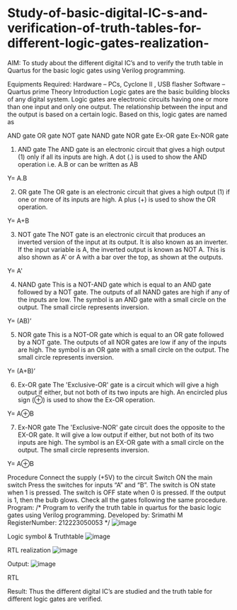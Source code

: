 # Study-of-basic-digital-IC-s-and-verification-of-truth-tables-for-different-logic-gates-realization-
 AIM:
To study about the different digital IC’s and to verify the truth table in Quartus for the basic logic gates using Verilog programming.

Equipments Required:
Hardware – PCs, Cyclone II , USB flasher
Software – Quartus prime
Theory
Introduction
Logic gates are the basic building blocks of any digital system. Logic gates are electronic circuits having one or more than one input and only one output. The relationship between the input and the output is based on a certain logic. Based on this, logic gates are named as

AND gate
OR gate
NOT gate
NAND gate
NOR gate
Ex-OR gate
Ex-NOR gate
1) AND gate
The AND gate is an electronic circuit that gives a high output (1) only if all its inputs are high. A dot (.) is used to show the AND operation i.e. A.B or can be written as AB

Y= A.B

2) OR gate
The OR gate is an electronic circuit that gives a high output (1) if one or more of its inputs are high. A plus (+) is used to show the OR operation.

Y= A+B

3) NOT gate
The NOT gate is an electronic circuit that produces an inverted version of the input at its output. It is also known as an inverter. If the input variable is A, the inverted output is known as NOT A. This is also shown as A' or A with a bar over the top, as shown at the outputs.

Y= A'

4) NAND gate
This is a NOT-AND gate which is equal to an AND gate followed by a NOT gate. The outputs of all NAND gates are high if any of the inputs are low. The symbol is an AND gate with a small circle on the output. The small circle represents inversion.

Y= (AB)’

5) NOR gate
This is a NOT-OR gate which is equal to an OR gate followed by a NOT gate. The outputs of all NOR gates are low if any of the inputs are high. The symbol is an OR gate with a small circle on the output. The small circle represents inversion.

Y= (A+B)’

6) Ex-OR gate
The 'Exclusive-OR' gate is a circuit which will give a high output if either, but not both of its two inputs are high. An encircled plus sign (⊕) is used to show the Ex-OR operation.

Y= A⊕B

7) Ex-NOR gate
The 'Exclusive-NOR' gate circuit does the opposite to the EX-OR gate. It will give a low output if either, but not both of its two inputs are high. The symbol is an EX-OR gate with a small circle on the output. The small circle represents inversion.

Y= A⊕B

Procedure
Connect the supply (+5V) to the circuit
Switch ON the main switch
Press the switches for inputs “A” and “B”. The switch is ON state when 1 is pressed. The switch is OFF state when 0 is pressed.
If the output is 1, then the bulb glows.
Check all the gates following the same procedure.
Program:
/*
Program to verify the truth table in quartus for the basic logic gates using Verilog programming.
Developed by: Srimathi M
RegisterNumber:  212223050053
*/
![image](https://github.com/vasanthkumarch/Study-of-basic-digital-IC-s-and-verification-of-truth-tables-for-different-logic-gates-realization-/assets/153518608/de811549-434d-46b9-bb55-d3695a852a23)

Logic symbol & Truthtable
![image](https://github.com/vasanthkumarch/Study-of-basic-digital-IC-s-and-verification-of-truth-tables-for-different-logic-gates-realization-/assets/153518608/b54d258e-72da-4e33-b4ed-2b60d7c17033)


RTL realization
![image](https://github.com/vasanthkumarch/Study-of-basic-digital-IC-s-and-verification-of-truth-tables-for-different-logic-gates-realization-/assets/153518608/8aec6e25-68eb-4638-babc-5184dffe40c6)

Output:
![image](https://github.com/vasanthkumarch/Study-of-basic-digital-IC-s-and-verification-of-truth-tables-for-different-logic-gates-realization-/assets/153518608/5d5d00c5-3cfc-4691-acde-a8d4f60173ca)

RTL

Result:
Thus the different digital IC’s are studied and the truth table for different logic gates are verified.

